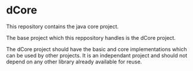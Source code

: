dCore
=======

This repository contains the java core project.

The base project which this reppository handles is the dCore project.

The dCore project should have the basic and core implementations which can be used by other projects. 
It is an independant project and should not depend on any other library already available for reuse.



